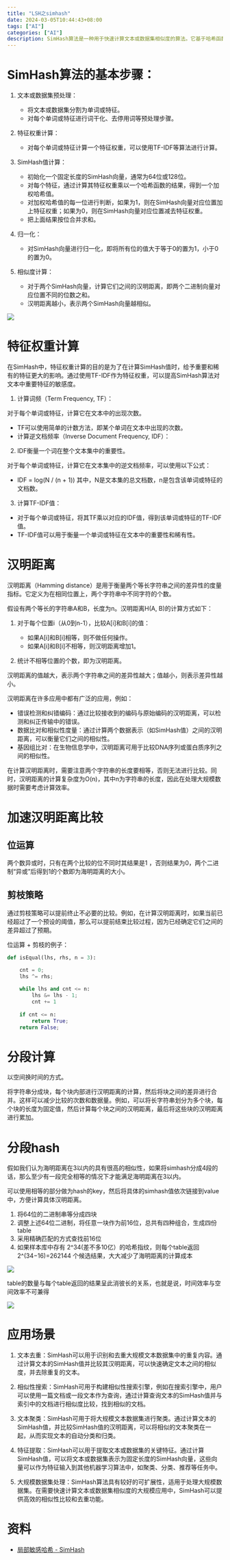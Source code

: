 ```yaml
---
title: "LSH之simhash"
date: 2024-03-05T10:44:43+08:00
tags: ["AI"]
categories: ["AI"]
description: SimHash算法是一种用于快速计算文本或数据集相似度的算法。它基于哈希函数和位运算，能够将文本或数据集表示为固定长度的SimHash值，并通过比较SimHash值的汉明距离来估计它们之间的相似度。
---
```




# SimHash算法的基本步骤：

1. 文本或数据集预处理：
   - 将文本或数据集分割为单词或特征。
   - 对每个单词或特征进行词干化、去停用词等预处理步骤。

2. 特征权重计算：
   - 对每个单词或特征计算一个特征权重，可以使用TF-IDF等算法进行计算。

3. SimHash值计算：
   - 初始化一个固定长度的SimHash向量，通常为64位或128位。
   - 对每个特征，通过计算其特征权重乘以一个哈希函数的结果，得到一个加权哈希值。
   - 对加权哈希值的每一位进行判断，如果为1，则在SimHash向量对应位置加上特征权重；如果为0，则在SimHash向量对应位置减去特征权重。
   - 把上面结果按位合并求和。

4. 归一化：
   - 对SimHash向量进行归一化，即将所有位的值大于等于0的置为1，小于0的置为0。

5. 相似度计算：
   - 对于两个SimHash向量，计算它们之间的汉明距离，即两个二进制向量对应位置不同的位数之和。
   - 汉明距离越小，表示两个SimHash向量越相似。

![](simhash.png)

# 特征权重计算

在SimHash中，特征权重计算的目的是为了在计算SimHash值时，给予重要和稀有的特征更大的影响。通过使用TF-IDF作为特征权重，可以提高SimHash算法对文本中重要特征的敏感度。

1. 计算词频（Term Frequency, TF）：

对于每个单词或特征，计算它在文本中的出现次数。
- TF可以使用简单的计数方法，即某个单词在文本中出现的次数。
- 计算逆文档频率（Inverse Document Frequency, IDF）：

2. IDF衡量一个词在整个文本集中的重要性。

对于每个单词或特征，计算它在文本集中的逆文档频率，可以使用以下公式：
- IDF = log(N / (n + 1))
其中，N是文本集的总文档数，n是包含该单词或特征的文档数。

3. 计算TF-IDF值：

- 对于每个单词或特征，将其TF乘以对应的IDF值，得到该单词或特征的TF-IDF值。
- TF-IDF值可以用于衡量一个单词或特征在文本中的重要性和稀有性。


# 汉明距离

汉明距离（Hamming distance）是用于衡量两个等长字符串之间的差异性的度量指标。它定义为在相同位置上，两个字符串中不同字符的个数。

假设有两个等长的字符串A和B，长度为n。汉明距离H(A, B)的计算方式如下：

1. 对于每个位置i（从0到n-1），比较A[i]和B[i]的值：
   - 如果A[i]和B[i]相等，则不做任何操作。
   - 如果A[i]和B[i]不相等，则汉明距离增加1。


2. 统计不相等位置的个数，即为汉明距离。

汉明距离的值越大，表示两个字符串之间的差异性越大；值越小，则表示差异性越小。

汉明距离在许多应用中都有广泛的应用，例如：
- 错误检测和纠错编码：通过比较接收到的编码与原始编码的汉明距离，可以检测和纠正传输中的错误。
- 数据比对和相似性度量：通过计算两个数据表示（如SimHash值）之间的汉明距离，可以衡量它们之间的相似性。
- 基因组比对：在生物信息学中，汉明距离可用于比较DNA序列或蛋白质序列之间的相似性。

在计算汉明距离时，需要注意两个字符串的长度要相等，否则无法进行比较。同时，汉明距离的计算复杂度为O(n)，其中n为字符串的长度，因此在处理大规模数据时需要考虑计算效率。

# 加速汉明距离比较

## 位运算

两个数异或时，只有在两个比较的位不同时其结果是1 ，否则结果为0，两个二进制“异或”后得到1的个数即为海明距离的大小。

## 剪枝策略

通过剪枝策略可以提前终止不必要的比较。例如，在计算汉明距离时，如果当前已经超过了一个预设的阈值，那么可以提前结束比较过程，因为已经确定它们之间的差异超过了预期。

位运算 + 剪枝的例子：
```python
def isEqual(lhs, rhs, n = 3):

    cnt = 0;
    lhs ^= rhs;
    
    while lhs and cnt <= n:
        lhs &= lhs - 1;
        cnt += 1
    
    if cnt <= n:
        return True;
    return False;
```

# 分段计算

以空间换时间的方式。

将字符串分成块，每个块内部进行汉明距离的计算，然后将块之间的差异进行合并。这样可以减少比较的次数和数据量。例如，可以将长字符串划分为多个块，每个块的长度为固定值，然后计算每个块之间的汉明距离，最后将这些块的汉明距离进行累加。

# 分段hash

假如我们认为海明距离在3以内的具有很高的相似性，如果将simhash分成4段的话，那么至少有一段完全相等的情况下才能满足海明距离在3以内。

可以使用相等的部分做为hash的key，然后将具体的simhash值依次链接到value中，方便计算具体汉明距离。

1. 将64位的二进制串等分成四块
2. 调整上述64位二进制，将任意一块作为前16位，总共有四种组合，生成四份table
3. 采用精确匹配的方式查找前16位
4. 如果样本库中存有 2^34(差不多10亿）的哈希指纹，则每个table返回 2^(34−16)=262144 个候选结果，大大减少了海明距离的计算成本


![](hamming-1.jpg)

table的数量与每个table返回的结果呈此消彼长的关系，也就是说，时间效率与空间效率不可兼得

![](hamming-2.png)


# 应用场景

1. 文本去重：SimHash可以用于识别和去重大规模文本数据集中的重复内容。通过计算文本的SimHash值并比较其汉明距离，可以快速确定文本之间的相似度，并去除重复的文本。

2. 相似性搜索：SimHash可用于构建相似性搜索引擎，例如在搜索引擎中，用户可以使用一篇文档或一段文本作为查询，通过计算查询文本的SimHash值并与索引中的文档进行相似度比较，找到相似的文档。

3. 文本聚类：SimHash可用于将大规模文本数据集进行聚类。通过计算文本的SimHash值，并比较SimHash值的汉明距离，可以将相似的文本聚类在一起，从而实现文本的自动分类和归类。

4. 特征提取：SimHash可以用于提取文本或数据集的关键特征。通过计算SimHash值，可以将文本或数据集表示为固定长度的SimHash向量，这些向量可以作为特征输入到其他机器学习算法中，如聚类、分类、推荐等任务中。

5. 大规模数据集处理：SimHash算法具有较好的可扩展性，适用于处理大规模数据集。在需要快速计算文本或数据集相似度的大规模应用中，SimHash可以提供高效的相似性比较和去重功能。


# 资料

- [局部敏感哈希 - SimHash](https://ansvver.github.io/lsh_simhash.html)
